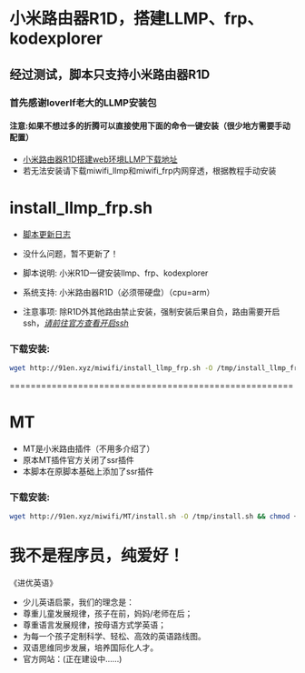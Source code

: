 # 小米路由器R1D，搭建LLMP、frp、kodexplorer
## 经过测试，脚本只支持小米路由器R1D
### 首先感谢loverlf老大的LLMP安装包
#### 注意:如果不想过多的折腾可以直接使用下面的命令一键安装（很少地方需要手动配置）
- [小米路由器R1D搭建web环境LLMP下载地址](https://github.com/wo20ljj/miwifi/releases/download/llmp/llmp_install.zip)
- 若无法安装请下载miwifi_llmp和miwifi_frp内网穿透，根据教程手动安装

install_llmp_frp.sh
======
- [脚本更新日志](https://github.com/wo20ljj/miwifi/blob/master/log.md)
- 没什么问题，暂不更新了！

- 脚本说明: 小米R1D一键安装llmp、frp、kodexplorer
- 系统支持: 小米路由器R1D（必须带硬盘）（cpu=arm）
- 注意事项: 除R1D外其他路由禁止安装，强制安装后果自负，路由需要开启ssh，[*请前往官方查看开启ssh*](http://www1.miwifi.com/miwifi_open.html)

### 下载安装:
``` bash
wget http://91en.xyz/miwifi/install_llmp_frp.sh -O /tmp/install_llmp_frp.sh && chmod +x /tmp/install_llmp_frp.sh && /tmp/install_llmp_frp.sh
```
======================================================
# MT 
- MT是小米路由插件（不用多介绍了）
- 原本MT插件官方关闭了ssr插件
- 本脚本在原脚本基础上添加了ssr插件

### 下载安装:
``` bash
wget http://91en.xyz/miwifi/MT/install.sh -O /tmp/install.sh && chmod +x /tmp/install.sh && /tmp/install.sh
```


我不是程序员，纯爱好！
======

《进优英语》
- 少儿英语启蒙，我们的理念是：
- 尊重儿童发展规律，孩子在前，妈妈/老师在后；
- 尊重语言发展规律，按母语方式学英语；
- 为每一个孩子定制科学、轻松、高效的英语路线图。
- 双语思维同步发展，培养国际化人才。
- 官方网站：(正在建设中……)
